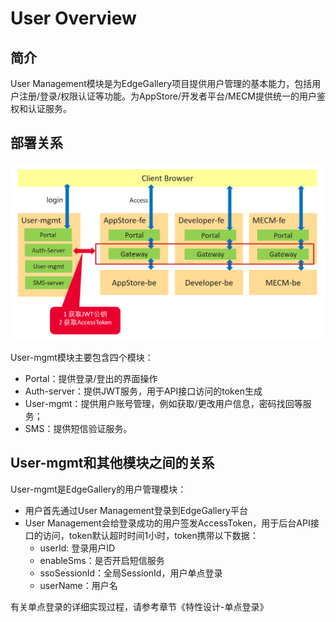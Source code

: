 User Overview
=============

## 简介

User Management模块是为EdgeGallery项目提供用户管理的基本能力，包括用户注册/登录/权限认证等功能。为AppStore/开发者平台/MECM提供统一的用户鉴权和认证服务。

## 部署关系

![部署图](/uploads/images/2020/user-mgmt/user-mgmt-overview.PNG)

User-mgmt模块主要包含四个模块：
- Portal：提供登录/登出的界面操作
- Auth-server：提供JWT服务，用于API接口访问的token生成
- User-mgmt：提供用户账号管理，例如获取/更改用户信息，密码找回等服务；
- SMS：提供短信验证服务。



## User-mgmt和其他模块之间的关系

User-mgmt是EdgeGallery的用户管理模块：
- 用户首先通过User Management登录到EdgeGallery平台
- User Management会给登录成功的用户签发AccessToken，用于后台API接口的访问，token默认超时时间1小时，token携带以下数据：
    - userId: 登录用户ID
    - enableSms：是否开启短信服务
    - ssoSessionId：全局SessionId，用户单点登录
    - userName：用户名

有关单点登录的详细实现过程，请参考章节《特性设计-单点登录》





